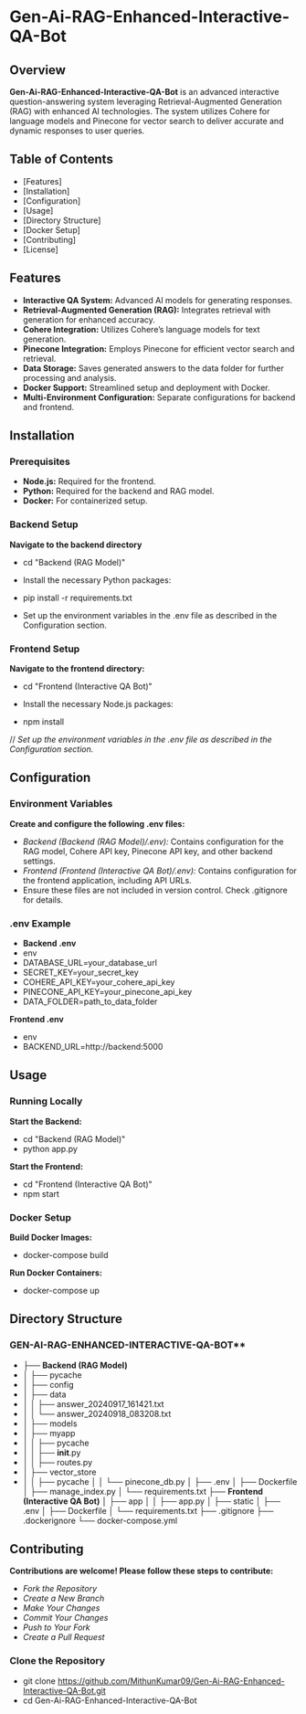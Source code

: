 # Gen-Ai-RAG-Enhanced-Interactive-QA-Bot

## Overview

**Gen-Ai-RAG-Enhanced-Interactive-QA-Bot** is an advanced interactive question-answering system leveraging Retrieval-Augmented Generation (RAG) with enhanced AI technologies. The system utilizes Cohere for language models and Pinecone for vector search to deliver accurate and dynamic responses to user queries.

## Table of Contents

- [Features]
- [Installation]
- [Configuration]
- [Usage]
- [Directory Structure]
- [Docker Setup]
- [Contributing]
- [License]

## Features

- **Interactive QA System:** Advanced AI models for generating responses.
- **Retrieval-Augmented Generation (RAG):** Integrates retrieval with generation for enhanced accuracy.
- **Cohere Integration:** Utilizes Cohere’s language models for text generation.
- **Pinecone Integration:** Employs Pinecone for efficient vector search and retrieval.
- **Data Storage:** Saves generated answers to the data folder for further processing and analysis.
- **Docker Support:** Streamlined setup and deployment with Docker.
- **Multi-Environment Configuration:** Separate configurations for backend and frontend.

## Installation

### Prerequisites

- **Node.js:** Required for the frontend.
- **Python:** Required for the backend and RAG model.
- **Docker:** For containerized setup.

### Backend Setup

**Navigate to the backend directory**
- cd "Backend (RAG Model)"
- Install the necessary Python packages:

- pip install -r requirements.txt
- Set up the environment variables in the .env file as described in the Configuration section.

### Frontend Setup
**Navigate to the frontend directory:**
- cd "Frontend (Interactive QA Bot)"
- Install the necessary Node.js packages:

- npm install

// *Set up the environment variables in the .env file as described in the Configuration section.*

## Configuration
### Environment Variables
**Create and configure the following .env files:**

- *Backend (Backend (RAG Model)/.env):* Contains configuration for the RAG model, Cohere API key, Pinecone API key, and other backend settings.
- *Frontend (Frontend (Interactive QA Bot)/.env):* Contains configuration for the frontend application, including API URLs.
- Ensure these files are not included in version control. Check .gitignore for details.

### .env Example
- **Backend .env**
- env
- DATABASE_URL=your_database_url
- SECRET_KEY=your_secret_key
- COHERE_API_KEY=your_cohere_api_key
- PINECONE_API_KEY=your_pinecone_api_key
- DATA_FOLDER=path_to_data_folder

**Frontend .env**
- env
- BACKEND_URL=http://backend:5000

## Usage
### Running Locally
**Start the Backend:**
- cd "Backend (RAG Model)"
- python app.py

**Start the Frontend:**
- cd "Frontend (Interactive QA Bot)"
- npm start

### Docker Setup
**Build Docker Images:**
- docker-compose build

**Run Docker Containers:**
- docker-compose up

## Directory Structure
### GEN-AI-RAG-ENHANCED-INTERACTIVE-QA-BOT**
- ├── **Backend (RAG Model)**
- │   ├── pycache
- │   ├── config
- │   ├── data
- │   │   ├── answer_20240917_161421.txt
- │   │   └── answer_20240918_083208.txt
- │   ├── models
- │   ├── myapp
- │   │   ├── pycache
- │   │   ├── __init__.py
- │   │   ├── routes.py
- │   ├── vector_store
- │   │   ├── pycache
│   │   └── pinecone_db.py
│   ├── .env
│   ├── Dockerfile
│   ├── manage_index.py
│   └── requirements.txt
├── **Frontend (Interactive QA Bot)**
│   ├── app
│   │   ├── app.py
│   ├── static
│   ├── .env
│   ├── Dockerfile
│   └── requirements.txt
├── .gitignore
├── .dockerignore
└── docker-compose.yml

## Contributing
**Contributions are welcome! Please follow these steps to contribute:**

- *Fork the Repository*
- *Create a New Branch*
- *Make Your Changes*
- *Commit Your Changes*
- *Push to Your Fork*
- *Create a Pull Request*

### Clone the Repository

- git clone https://github.com/MithunKumar09/Gen-Ai-RAG-Enhanced-Interactive-QA-Bot.git
- cd Gen-Ai-RAG-Enhanced-Interactive-QA-Bot
